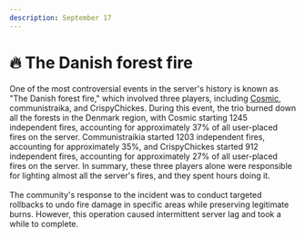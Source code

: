 ```yaml
---
description: September 17
---
```


# 🔥 The Danish forest fire

One of the most controversial events in the server's history is known as "The Danish forest fire," which involved three players, including [Cosmic](../../the-world/players/cosmicwaffles.md), communistraika, and CrispyChickes. During this event, the trio burned down all the forests in the Denmark region, with Cosmic starting 1245 independent fires, accounting for approximately 37% of all user-placed fires on the server. Communistraikia started 1203 independent fires, accounting for approximately 35%, and CrispyChickes started 912 independent fires, accounting for approximately 27% of all user-placed fires on the server. In summary, these three players alone were responsible for lighting almost all the server's fires, and they spent hours doing it.\
\
The community's response to the incident was to conduct targeted rollbacks to undo fire damage in specific areas while preserving legitimate burns. However, this operation caused intermittent server lag and took a while to complete.
